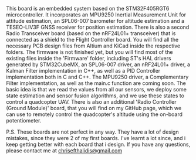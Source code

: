 This board is an embedded system based on the STM32F405RGT6 microcontroller. It incorporates an MPU9250 Inertial
Measurement Unit for attitude estimation, an SPL06-007 barometer for altitude estimation and a TESEO-LIV3F GNSS
receiver for position estimation. There is also a second Radio Transceiver board (based on the nRF24L01+ transceiver)
that is connected as a shield to the Flight Controller board. You will find all the necessary PCB design files from
Altium and KiCad inside the respective folders. The firmware is not finished yet, but you will find most of the
existing files inside the 'Firmware' folder, including ST's HAL drivers generated by STM32CubeMX, an SPL06-007
driver, an nRF24L01+ driver, a Kalman Filter implementation in C++, as well as a PID Controller implementation both in
C and C++. The MPU9250 driver, a Complementary Filter implementation, as well as the main.c function are coming soon.
The basic idea is that we read the values from all our sensors, we deploy some state estimation and sensor fusion
algorithms, and we use these states to control a quadcopter UAV. There is also an additional 'Radio Controller
(Ground Module)' board, that you will find on my GitHub page, which we can use to remotely control the quadcopter's
altitude using the on-board potentiometer.

P.S. These boards are not perfect in any way. They have a lot of design mistakes, since they were 2 of my first boards.
I've learnt a lot since, and i keep getting better with each board that i design. If you have any questions, please
contact me at chrisefthalidis@gmail.com